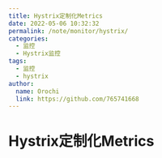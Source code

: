 ```yaml
---
title: Hystrix定制化Metrics
date: 2022-05-06 10:32:32
permalink: /note/monitor/hystrix/
categories:
  - 监控
  - Hystrix监控
tags:
  - 监控
  - hystrix
author: 
  name: Orochi
  link: https://github.com/765741668
---
```

# Hystrix定制化Metrics
